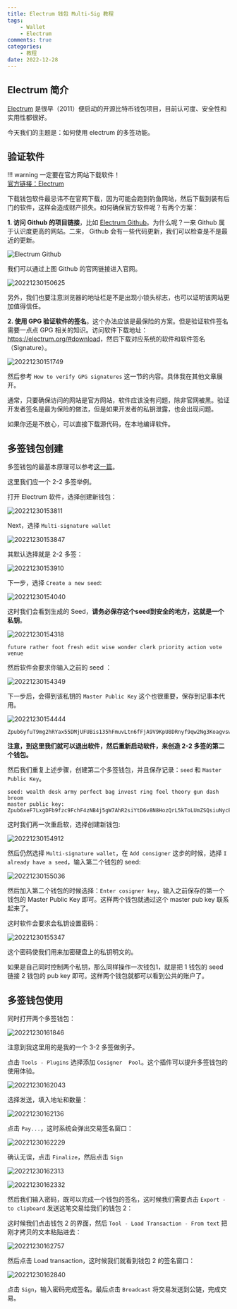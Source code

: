 ```yaml
---
title: Electrum 钱包 Multi-Sig 教程
tags:
    - Wallet
    - Electrum
comments: true
categories: 
    - 教程
date: 2022-12-28
---
```


## Electrum 简介

[Electrum](https://electrum.org/#home) 是很早（2011）便启动的开源比特币钱包项目，目前认可度、安全性和实用性都很好。 

今天我们的主题是：如何使用 electrum 的多签功能。

## 验证软件

!!! warning
    一定要在官方网站下载软件！  
    [官方链接：Electrum](https://electrum.org/#home) 

下载钱包软件最忌讳不在官网下载，因为可能会跑到钓鱼网站，然后下载到装有后门的软件，这样会造成财产损失。如何确保官方软件呢？有两个方案：

**1. 访问 Github 的项目链接**，比如 [Electrum Github](https://github.com/spesmilo/electrum)。为什么呢？一来 Github 属于认识度更高的网站。二来， Github 会有一些代码更新，我们可以检查是不是最近的更新。

![Electrum Github](https://raw.githubusercontent.com/wangzhe3224/pic_repo/master/images/Screenshot%202022-12-30%20at%2015.01.41.png)

我们可以通过上图 Github 的官网链接进入官网。

![20221230150625](https://raw.githubusercontent.com/wangzhe3224/pic_repo/master/images/20221230150625.png)

另外，我们也要注意浏览器的地址栏是不是出现小锁头标志，也可以证明该网站更加值得信任。

**2. 使用 GPG 验证软件的签名**。这个办法应该是最保险的方案。但是验证软件签名需要一点点 GPG 相关的知识。访问软件下载地址：<https://electrum.org/#download>，然后下载对应系统的软件和软件签名（Signature）。

![20221230151749](https://raw.githubusercontent.com/wangzhe3224/pic_repo/master/images/20221230151749.png)

然后参考 `How to verify GPG signatures` 这一节的内容。具体我在其他文章展开。

通常，只要确保访问的网站是官方网站，软件应该没有问题，除非官网被黑。验证开发者签名是最为保险的做法，但是如果开发者的私钥泄露，也会出现问题。

如果你还是不放心，可以直接下载源代码，在本地编译软件。

## 多签钱包创建

多签钱包的最基本原理可以参考[这一篇](./bitcoin_wallet.md)。

这里我们应一个 2-2 多签举例。

打开 Electrum 软件，选择创建新钱包：

![20221230153811](https://raw.githubusercontent.com/wangzhe3224/pic_repo/master/images/20221230153811.png)

Next，选择 `Multi-signature wallet`

![20221230153847](https://raw.githubusercontent.com/wangzhe3224/pic_repo/master/images/20221230153847.png)

其默认选择就是 2-2 多签：

![20221230153910](https://raw.githubusercontent.com/wangzhe3224/pic_repo/master/images/20221230153910.png)

下一步，选择 `Create a new seed`:

![20221230154040](https://raw.githubusercontent.com/wangzhe3224/pic_repo/master/images/20221230154040.png)

这时我们会看到生成的 Seed，**请务必保存这个seed到安全的地方，这就是一个私钥**。

![20221230154318](https://raw.githubusercontent.com/wangzhe3224/pic_repo/master/images/20221230154318.png)

```
future rather foot fresh edit wise wonder clerk priority action vote venue
```

然后软件会要求你输入之前的 seed ：

![20221230154349](https://raw.githubusercontent.com/wangzhe3224/pic_repo/master/images/20221230154349.png)

下一步后，会得到该私钥的 `Master Public Key` 这个也很重要，保存到记事本代用。

![20221230154444](https://raw.githubusercontent.com/wangzhe3224/pic_repo/master/images/20221230154444.png)

```
Zpub6yfuT9mg2hRYax55DMjUFUBis135hFmuvLtn6fFjA9V9KpU8DRnyf9qw2Ng3KoagvswdnapvnbeacgY4Su9sgzf6QcQxSf7yvqzTGEEXDra
```

**注意，到这里我们就可以退出软件，然后重新启动软件，来创造 2-2 多签的第二个钱包。**

然后我们重复上述步骤，创建第二个多签钱包，并且保存记录：`seed` 和 `Master Public Key`。

```
seed: wealth desk army perfect bag invest ring feel theory gun dash broom
master public key: Zpub6xeF7LxgDFb9fzc9FchF4zNB4j5gW7AhR2siYtD6v8N8HozQrL5kToLUmZSQsiuNycEwU3JFJzYGn42grGyT3rAJ5qJV7KYaSHseifSfCP5
```

这时我们再一次重启软，选择创建新钱包:

![20221230154912](https://raw.githubusercontent.com/wangzhe3224/pic_repo/master/images/20221230154912.png)

然后仍然选择 `Multi-signature wallet`，在 `Add consigner` 这步的时候，选择 `I already have a seed`，输入第二个钱包的 seed:

![20221230155036](https://raw.githubusercontent.com/wangzhe3224/pic_repo/master/images/20221230155036.png)

然后加入第二个钱包的时候选择：`Enter cosigner key`，输入之前保存的第一个钱包的 Master Public Key 即可。这样两个钱包就通过这个 master pub key 联系起来了。

这时软件会要求会私钥设置密码：

![20221230155347](https://raw.githubusercontent.com/wangzhe3224/pic_repo/master/images/20221230155347.png)

这个密码使我们用来加密硬盘上的私钥明文的。

如果是自己同时控制两个私钥，那么同样操作一次钱包1，就是把 1 钱包的 seed 链接 2 钱包的 pub key 即可。这样两个钱包就都可以看到公共的账户了。

## 多签钱包使用

同时打开两个多签钱包：

![20221230161846](https://raw.githubusercontent.com/wangzhe3224/pic_repo/master/images/20221230161846.png)

注意到我这里用的是我的一个 3-2 多签做例子。

点击 `Tools - Plugins` 选择添加 `Cosigner  Pool`。这个插件可以提升多签钱包的使用体验。

![20221230162043](https://raw.githubusercontent.com/wangzhe3224/pic_repo/master/images/20221230162043.png)

选择发送，填入地址和数量：

![20221230162136](https://raw.githubusercontent.com/wangzhe3224/pic_repo/master/images/20221230162136.png)

点击 `Pay...`，这时系统会弹出交易签名窗口：

![20221230162229](https://raw.githubusercontent.com/wangzhe3224/pic_repo/master/images/20221230162229.png)

确认无误，点击 `Finalize`，然后点击 `Sign`

![20221230162313](https://raw.githubusercontent.com/wangzhe3224/pic_repo/master/images/20221230162313.png)

![20221230162332](https://raw.githubusercontent.com/wangzhe3224/pic_repo/master/images/20221230162332.png)

然后我们输入密码，既可以完成一个钱包的签名，这时候我们需要点击 `Export - to clipboard` 发送这笔交易给我们的钱包 2：

这时候我们点击钱包 2 的界面，然后 `Tool - Load Transaction - From text` 把刚才拷贝的文本粘贴进去：

![20221230162757](https://raw.githubusercontent.com/wangzhe3224/pic_repo/master/images/20221230162757.png)

然后点击 Load transaction，这时候我们就看到钱包 2 的签名窗口：

![20221230162840](https://raw.githubusercontent.com/wangzhe3224/pic_repo/master/images/20221230162840.png)

点击 `Sign`，输入密码完成签名。最后点击 `Broadcast` 将交易发送到公链，完成交易。
